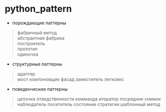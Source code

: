 # python_pattern
* порождающие паттерны
> фабричный метод  
> абстрактная фабрика  
> построитель  
> прототип  
> одиночка  
* структурные паттерны  
> адаптер  
> мост
> компоновщик
> фасад
> заместитель
> легковес
* поведенческие паттерны
> цепочка отведственности
> комманда
> итератор
> посредник
> снимок
> наблюдатель
> посетитель
> состояние
> стратегия
> шаблонный метод

